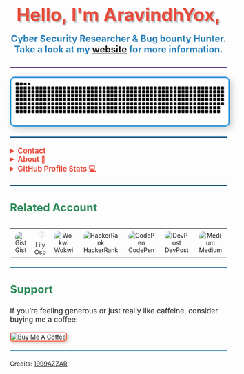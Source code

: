 <div align="center">
  <h1 style="font-size: 3em; color: #e74c3c; text-align: center; text-shadow: 3px 3px #bdc3c7;">Hello, I'm AravindhYox,</h1>
  <h4 style="font-size: 1.5em; color: #2980b9; text-align: center; margin-top: -10px;">Cyber Security Researcher & Bug bounty Hunter. Take a look at my <a href="https://aravindhyox.github.io/" target="_blank">website</a> for more information.</h4>
</div>

<hr style="border: 1px solid #6D2D98; margin: 20px 0;">

<div align="center">
  <a href="https://aravindhyox.github.io/">
    <img src="/resources/grid-snake.svg" alt="snake-grid" style="border: 3px solid #3498db; border-radius: 10px; box-shadow: 5px 5px 15px rgba(0, 0, 0, 0.2);">
  </a>
</div>

<hr style="border: 1px solid #3498db; margin: 20px 0;">

<details>
  <summary style="font-size: 1.2em; font-weight: bold; color: #e74c3c; cursor: pointer;">Contact </summary>
  <div align="center">
    <h2 style="color: #2c3e50;">You can find me on:</h2>
    <p style="font-size: 1.2em;">
      <a href="https://www.linkedin.com/in/aravindhyox/" target="_blank">
        <img src="resources/linkedin.png" alt="linkedin" style="height: 30px; margin: 0 5px;">
      </a>
      <a href="mailto:aravindhyox@gmail.com" target="_blank">
        <img src="resources/mail.png" alt="mail" style="height: 30px; margin: 0 5px;">
      </a>
      <a href="https://medium.com/@aravindhyox" target="_blank">
        <img src="resources/medium.svg" alt="medium" style="height: 30px; margin: 0 5px;">
      </a>
      <a href="https://twitter.com/aravindhyox" target="_blank">
        <img src="resources/twitter.png" alt="x" style="height: 30px; margin: 0 5px;">
      </a>
    </p>
  </div>
</details>

<details>
  <summary style="font-size: 1.2em; font-weight: bold; color: #e74c3c; cursor: pointer;">About 👤</summary>
  <div align="center">
    <h2 style="color: #2c3e50;">About this Account</h2>
    <p style="font-size: 1.2em;">
      <a href="github.com/1999AZZAR" target="_blank">
        <img src="https://komarev.com/ghpvc/?username=1999AZZAR&style=for-the-badge&label=PROFILE+VIEWS" alt="views count" style="height: 30px; margin: 0 5px;">
      </a>
      <a href="https://1999azzar.github.io/1999AZZAR/" target="_blank">
        <img src="https://img.shields.io/website?down_message=offline&style=for-the-badge&up_message=online&url=https%3A%2F%2F1999azzar.github.io%2F1999AZZAR%2F" alt="website" style="height: 30px; margin: 0 5px;">
      </a>
    </p>
    <p style="font-size: 1.2em;">
      <a href="github.com/1999AZZAR" target="_blank">
        <img src="https://github.com/1999AZZAR/1999AZZAR/actions/workflows/pages/pages-build-deployment/badge.svg" alt="page built" style="height: 30px; margin: 0 5px;">
      </a>
    </p>
    <p style="font-size: 1.2em;">
      <a href="github.com/1999AZZAR" target="_blank">
        <img src="https://img.shields.io/github/license/1999AZZAR/1999AZZAR?color=purple&style=for-the-badge" alt="license" style="height: 30px; margin: 0 5px;">
      </a>
    </p>
  </div>
</details>

<details>
  <summary style="font-size: 1.2em; font-weight: bold; color: #e74c3c; cursor: pointer;">GitHub Profile Stats 💻</summary>
  <div align="center">
    <h2 style="color: #2c3e50;">GitHub Stats</h2>
    <details>
      <summary align="left" style="font-size: 1.2em; font-weight: bold; color: #2980b9;">General</summary>
        <table align="center">
          <tr border="0">
            <td width="50%" align="center"> 
              <img align="center" width="100%" src="https://github-readme-streak-stats.herokuapp.com?user=1999AZZAR&theme=gruvbox&hide_border=true&date_format=j%20M%5B%20Y%5D" alt="GitHub Streak">
            </td>
            <td width="50%" align="center">
              <img align="center" width="100%" src="https://github-readme-stats.vercel.app/api?username=1999AZZAR&show_icons=true&theme=gruvbox&hide_border=true" alt="GitHub Stats">
            </td>
          </tr>
        </table>
        <div align="center">
          <p>
            <a href="https://github.com/1999AZZAR" target="_blank">
              <img align="center" width="100%" src="https://github-profile-summary-cards.vercel.app/api/cards/profile-details?username=1999azzar&theme=gruvbox&hide_border=true" alt="GitHub Profile Summary" style="border-radius: 10px; margin: 0 5px;">
            </a>
          </p>
        </div>
    </details>
    <details>
      <summary align="left" style="font-size: 1.2em; font-weight: bold; color: #2980b9;">Language</summary>
        <table align="center">
          <tr border="0">
            <td width="50%" align="center"> 
              <img align="center" width="100%" src="https://github-profile-summary-cards.vercel.app/api/cards/repos-per-language?username=1999azzar&theme=gruvbox&layout=compact&hide_border=true" alt="Top Langs by repo">
              <br></br>
              <img align="center" width="100%" src="https://github-profile-summary-cards.vercel.app/api/cards/most-commit-language?username=1999azzar&theme=gruvbox&layout=compact&hide_border=true" alt="Top Langs by commit">
            </td>
            <td width="50%" align="center">
              <img align="center" width="100%" src="https://github-readme-stats.vercel.app/api/top-langs/?username=1999AZZAR&langs_count=6&theme=gruvbox&hide_border=true" alt="overall Top Langs">
            </td>
          </tr>
        </table>
    </details>
  </div>

  <details open>
    <summary style="font-size: 1.2em; font-weight: bold; color: #e74c3c; cursor: pointer;">Recent Activity</summary>
    <div align="center">
      <p>
        <a href="https://github.com/1999AZZAR" target="_blank">
          <img alt="Azzar's Activity Graph" src="https://github-readme-activity-graph.vercel.app/graph?username=1999azzar&theme=github-compact&hide_border=true" style="border-radius: 10px; margin: 0 5px;">
        </a>
      </p>
    </div>
  </details>
</details>

<hr style="border: 1px solid #3498db; margin: 20px 0;">

<h4 style="color: #2e8b57; font-size: 1.8em;">Related Account</h4>
<table align="center" style="border-collapse: collapse; border: none;">
  <tr>
    <td align="center" style="border: none;">
      <a href="https://gist.github.com/1999AZZAR" target="_blank" style="text-decoration: none;">
        <img alt="Gist" src="https://upload.wikimedia.org/wikipedia/commons/4/4a/GitHub_Mark.png" style="width: 24px; border-radius: 10px; margin: 0 5px;">
        <br>
        <span>Gist</span>
      </a>
    </td>
    <td align="center" style="border: none;">
      <a href="https://github.com/lily-osp/" target="_blank" style="text-decoration: none;">
        <img alt="Lily Osp" src="https://raw.githubusercontent.com/1999AZZAR/1999AZZAR/readme/resources/logo.png" style="width: 24px; border-radius: 10px; margin: 0 5px;">
        <br>
        <span>Lily Osp</span>
      </a>
    </td>
    <td align="center" style="border: none;">
      <a href="https://wokwi.com/makers/azzar" target="_blank" style="text-decoration: none;">
        <img alt="Wokwi" src="https://wokwi.com/favicon-white.png" style="width: 24px; border-radius: 10px; margin: 0 5px;">
        <br>
        <span>Wokwi</span>
      </a>
    </td>
    <td align="center" style="border: none;">
      <a href="https://www.hackerrank.com/profile/azzar_mr_zs" target="_blank" style="text-decoration: none;">
        <img alt="HackerRank" src="https://cdn.worldvectorlogo.com/logos/hackerrank.svg" style="width: 24px; border-radius: 10px; margin: 0 5px;">
        <br>
        <span>HackerRank</span>
      </a>
    </td>
    <td align="center" style="border: none;">
      <a href="https://codepen.io/azzar" target="_blank" style="text-decoration: none;">
        <img alt="CodePen" src="https://cdn.worldvectorlogo.com/logos/codepen-icon.svg" style="width: 24px; border-radius: 10px; margin: 0 5px;">
        <br>
        <span>CodePen</span>
      </a>
    </td>
    <td align="center" style="border: none;">
      <a href="https://devpost.com/1999AZZAR" target="_blank" style="text-decoration: none;">
        <img alt="DevPost" src="https://d2dmyh35ffsxbl.cloudfront.net/assets/reimagine2/devpost-logo-25d0005ec83e3b9ef6fce93235bb6d642d7c828f31758ebdb5b7ee87de7d45c3.svg" style="width: 24px; border-radius: 10px; margin: 0 5px;">
        <br>
        <span>DevPost</span>
      </a>
    </td>
    <td align="center" style="border: none;">
      <a href="https://medium.com/@azzar_budiyanto" target="_blank" style="text-decoration: none;">
        <img alt="Medium" src="https://upload.wikimedia.org/wikipedia/commons/e/ec/Medium_logo_Monogram.svg" style="width: 24px; border-radius: 10px; margin: 0 5px;">
        <br>
        <span>Medium</span>
      </a>
    </td>
  </tr>
</table>
  
<hr style="border: 1px solid #3498db; margin: 20px 0;">

<h3 style="color: #2e8b57; font-size: 1.8em;">Support</h3>
<p style="font-size: 1.2em;">If you’re feeling generous or just really like caffeine, consider buying me a coffee:</p>

<div align="left" style="margin-top: 20px;">
  <a href="https://www.buymeacoffee.com/azzar" target="_blank" style="text-decoration: none;">
    <img src="https://cdn.buymeacoffee.com/buttons/v2/default-yellow.png" alt="Buy Me A Coffee" style="height: 42px; width: 151.9px; border: 2px solid #ff6347; border-radius: 5px; box-shadow: 3px 3px 10px rgba(0,0,0,0.2);">
  </a>
</div>

<hr style="border: 1px solid #3498db; margin: 20px 0;">

Credits: [1999AZZAR](https://github.com/1999AZZAR)
